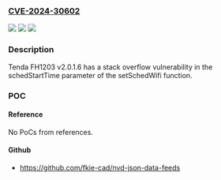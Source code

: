 ### [CVE-2024-30602](https://cve.mitre.org/cgi-bin/cvename.cgi?name=CVE-2024-30602)
![](https://img.shields.io/static/v1?label=Product&message=n%2Fa&color=blue)
![](https://img.shields.io/static/v1?label=Version&message=n%2Fa&color=blue)
![](https://img.shields.io/static/v1?label=Vulnerability&message=n%2Fa&color=brighgreen)

### Description

Tenda FH1203 v2.0.1.6 has a stack overflow vulnerability in the schedStartTime parameter of the setSchedWifi function.

### POC

#### Reference
No PoCs from references.

#### Github
- https://github.com/fkie-cad/nvd-json-data-feeds

